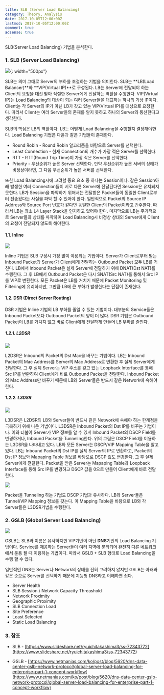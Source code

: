 ```yaml
---
title: SLB (Server Load Balancing)
category: Theory, Analysis
date: 2017-10-05T12:00:00Z
lastmod: 2017-10-05T12:00:00Z
comment: true
adsense: true
---
```


SLB(Server Load Balancing) 기법을 분석한다.

### 1. SLB (Server Load Balancing)

![]({{site.baseurl}}/images/theory_analysis/SLB/SLB.PNG){: width="500px"}

SLB는 의미 그대로 Server의 부하를 조절하는 기법을 의미한다. SLB는 **LB(Load Balancer)**와 **VIP(Virtual IP)**로 구성된다. LB는 Server에 전달되야 하는 Client의 요청을 대신 받아 적절한 Server에게 전달하는 역활을 수행한다. VIP(Virtual IP)는 Load Balancing의 대상이 되는 여러 Server들을 대표하는 하나의 가상 IP이다. Client는 각 Server의 IP가 아닌 LB가 갖고 있는 VIP(Virtual IP)를 대상으로 요청한다. 따라서 Client는 여러 Server들의 존재를 알지 못하고 하나의 Server와 통신한다고 생각한다.

SLB의 핵심은 LB의 역활이다. LB는 어떻게 Load Balancing을 수행할지 결정해야한다. Load Balancing 기법은 다음과 같은 기법들이 존재한다. 
* Round Robin - Round Robin 알고리즘을 바탕으로 Server를 선택한다.
* Least Connection - 현재 Connection의 개수가 가장 적은 Server를 선택한다.
* RTT - RTT(Round Trip Time)이 가장 작은 Server를 선택한다.
* Priority - 우선순위가 높은 Server 선택한다. 만약 우선순위가 높은 서버의 상태가 비정상이라면, 그 다음 우선순위가 높은 서버를 선택한다.

또한 Load Balancing시에 고려할 중요 요소 중 하나는 Session이다. 같은 Session아래 발생한 여러 Connection들이 서로 다른 Server에 전달된다면 Session은 유지되지 못한다. LB가 Session을 파악하기 위해서는 전달받은 Packet들이 동일한 Client로부터 전송됬다는 사실을 파악 할 수 있어야 한다. 일반적으로 Packet의 Source IP Address와 Source Port 번호가 같다면 동일한 Client의 Packet이라고 간주한다. 따라서 LB는 최소 L4 Layer Stack을 인지하고 있어야 한다. 마지막으로 LB는 주기적으로 Server들의 상태를 파악하여 Load Balancing시 비정상 상태의 Server에게 Client의 요청이 전달되지 않도록 해야한다.

#### 1.1. Inline

![]({{site.baseurl}}/images/theory_analysis/SLB/SLB_Inline.PNG)

Inline 기법은 SLB 구성시 가장 많이 이용되는 기법이다. Server가 Client로부터 받는 Inbound Packet과 Server가 Client에게 전달하는 Outbound Packet 모두 LB를 거친다. LB에서 Inbound Packet은 실제 Server에 전달하기 위해 DNAT(Dst NAT)를 수행한다. 그 후 LB에서 Outbound Packet은 다시 SNAT(Src NAT)를 통해서 Src IP를 VIP로 변환한다. 모든 Packet은 LB를 거치기 때문에 Packet Monitoring 및 Filtering에 유리하지만, 그만큼 LB에 큰 부하가 발생한다는 단점이 존재한다.

#### 1.2. DSR (Direct Server Routing)

DSR 기법은 Inline 기법의 LB 부하를 줄일 수 있는 기법이다. 대부분의 Service들은 Inbound Packet보다 Outbound Packet의 양이 더 많다. DSR 기법은 Outbound Packet이 LB를 거치지 않고 바로 Client에게 전달하게 만들어 LB 부하를 줄인다.

##### 1.2.1. L2DSR

![]({{site.baseurl}}/images/theory_analysis/SLB/SLB_L2DSR.PNG)

L2DSR은 Inbound의 Packet의 Dst Mac을 바꾸는 기법이다. LB는 Inbound Packet의 Mac Address를 Server의 Mac Address로 변환한 후 실제 Server에게 전달한다. 그 후 실제 Server는 VIP 주소를 갖고 있는 Loopback Interface를 통해 Src IP를 변환하여 Client에게 바로 Outbound Packet을 전달한다. Inbound Packet의 Mac Address만 바꾸기 때문에 LB와 Server들은 반드시 같은 Network에 속해야 한다.

##### 1.2.2. L3DSR

![]({{site.baseurl}}/images/theory_analysis/SLB/SLB_L3DSR_DSCP.PNG)

L3DSR은 L2DSR의 LB와 Server들이 반드시 같은 Network에 속해야 하는 한계점을 극복하기 위해 나온 기법이다. L3DSR은 Inbound Packet의 Dst IP를 바꾸는 기법이다. 이와 더불어 Server가 VIP 정보를 알 수 있게 Inbound Packet의 DSCP Field를 변경하거나, Inbound Packet을 Tunneling한다. 위의 그림은 DSCP Field를 이용하는 L3DSR을 나타내고 있다. LB와 모든 Server는 DSCP/VIP Mapping Table을 알고 있다. LB는 Inbound Packet의 Dst IP를 실제 Server의 IP로 변환하고, Packet의 Dst IP 정보와 Mapaping Table 정보를 바탕으로 DSCP 값도 변경한다. 그 후 실제 Server에게 전달한다. Packet을 받은 Server는 Mapaping Table과 Loopback Interface를 통해 Src IP를 변경하고 DSCP 값을 0으로 만들어 Client에게 바로 전달한다.

![]({{site.baseurl}}/images/theory_analysis/SLB/SLB_L3DSR_Tunnel.PNG)

Packet을 Tunneling 하는 기법도 DSCP 기법과 유사하다. LB와 Server들은 Tunnel/VIP Mapping 정보를 갖는다. 이 Mapping Table을 바탕으로 LB와 각 Server들은 L3DSR기법을 수행한다.

### 2. GSLB (Global Server Load Balancing)

![]({{site.baseurl}}/images/theory_analysis/SLB/GSLB.PNG)

GSLB는 SLB와 이름은 유사하지만 VIP기반이 아닌 **DNS**기반의 Load Balancing 기법이다. Service를 제공하는 Server들이 여러 지역에 분리되어 완전히 다른 네트워크에서 운용 될 때 이용하는 기법이다. 따라서 GSLB + SLB 형태로 Load Balancing을 수행 할 수 있다.

일반적인 DNS는 Server나 Network의 상태를 전혀 고려하지 않지만 GSLB는 아래와 같은 순으로 Server를 선택하기 때문에 지능형 DNS라고 이해하면 쉽다.
* Server Health
* SLB Session / Network Capacity Threashold
* Network Proximity
* Geographic Proximity
* SLB Connection Load
* Site Preference
* Least Selected
* Static Load Balancing

### 3. 참조

* SLB - [https://www.slideshare.net/ryuichitakashima3/ss-72343772](https://www.slideshare.net/ryuichitakashima3/ss-72343772)

* GSLB - [https://www.netmanias.com/ko/post/blog/5620/dns-data-center-gslb-network-protocol/global-server-load-balancing-for-enterprise-part-1-concept-workflow](https://www.netmanias.com/ko/post/blog/5620/dns-data-center-gslb-network-protocol/global-server-load-balancing-for-enterprise-part-1-concept-workflow)
